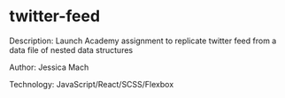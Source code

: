 # twitter-feed

Description: Launch Academy assignment to replicate twitter feed from a data file of nested data structures

Author: Jessica Mach

Technology: JavaScript/React/SCSS/Flexbox
